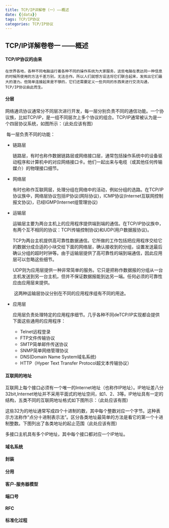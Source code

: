 ```yaml
---
title: TCP/IP详解卷（一）——概述
date: {{data}}
tags: TCP/IP协议
categories: TCP/IP协议
---
```




##  TCP/IP详解卷卷一 ——概述

#### TCP/IP协议的由来

	在世界各地，各种不同电脑运行着各种不同的操作系统为大家服务，这些电脑在表达同一种信息的时候所使用的方法千差万别，无法合作。所以人们就想方设法将它们联合起来，发挥出它们最大的潜力。但简单连接起来是不够的，它们还需要定义一些共同的东西来进行交流沟通，TCP/IP协议由此而生。

<!--more-->

#### 分层

网络通讯协议通常分不同层次进行开发，每一层分别负责不同的通信功能。一个协议族，比如TCP/IP，是一组不同层次上多个协议的组合。TCP/IP通常被认为是一个四层协议系统，如图所示：（此处应该有图）

​	每一层负责不同的功能：

 * 链路层

   ​	链路层，有时也称作数据链路层或网络接口层，通常包括操作系统中的设备驱动程序和计算机中的对应网络接口卡。他们一起出来与电缆（或其他任何传输媒介）的物理接口细节。

 * 网络层

   ​	有时也称作互联网层，处理分组在网络中的活动，例如分组的选路。在TCP/IP协议族中，网络层协议包括IP协议(网际协议)，ICMP协议(Internet互联网控制报文协议)，已经IGMP(Internet组管理协议)

 * 运输层

   ​	运输层主要为两台主机上的应用程序提供端到端的通信。在TCP/IP协议族中，有两个互不相同的协议：TCP(传输控制协议)和UDP(用户数据报协议)。

   ​	TCP为两台主机提供高可靠性数据通信。它所做的工作包括把应用程序交给它的数据分成合适的小块交给下面的网络层，确认接收到的分组，设置发送最后确认分组的超时时钟等。由于运输层提供了高可靠性的端到端通信，因此应用层可以忽略这些细节。

   ​	UDP则为应用层提供一种非常简单的服务。它只是把称作数据报的分组从一台主机发送到另一台主机，但并不保证数据报能到达另一端。任何必须的可靠性应由应用层来提供。

   ​	这两种运输层协议分别在不同的应用程序组有不同的用途。

 * 应用层

   ​	应用层负责处理特定的应用程序细节。几乎各种不同deTCP/IP实现都会提供下面这些通用的应用程序：

    - Telnet远程登录
    - FTP文件传输协议
    - SMTP简单邮件传送协议
    - SNMP简单网络管理协议
    - DNS(Domain Name System域名系统)
    - HTTP（Hyper Text Transfer Protocol超文本传输协议）

#### 互联网的地址

互联网上每个接口必须有一个唯一的Internet地址（也称作IP地址）。IP地址差八分32bit,Internet地址并不采用平面式的地址空间，如1、2、3等。IP地址具有一定的结构，五类不同的互联网地址格式如下图所示：（此处应该有图）



这些32为的地址通常写成四个十进制的数，其中每个整数对应一个字节。这种表示方法称作“点分十进制表示法”。区分各类地址最简单的方法是看它的第一个十进制整数。下图列出了各类地址的起止范围（此处应该有图）

多接口主机具有多个IP地址，其中每个接口都对应一个IP地址。



#### 域名系统



#### 封装



#### 分用



#### 客户-服务器模型



#### 端口号



#### RFC



#### 标准化过程



